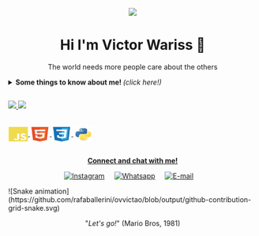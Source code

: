 <p align="center">
  <img src="https://media.giphy.com/media/QTfbmaD7JZqHpmVtvT/giphy.gif" width="30%">
  <h1 align ="center">Hi I'm Victor Wariss 👋</h1>
</p>
<p align="center"> 
   The world needs more people care about the others
</p>

<details>
  <summary> <b> Some things to know about me! </b> <i>(click here!)</i> </summary>
  <br>
  <p>
    <ul>
      <li> 🧑🏽 20 years and counting... </li>
      <li> 🏠 I live in Rio de Janeiro, Brazil </li>
      <li> 📓 Code student </li>
      <li> ☁️ My dream is working at/with Riot games (Yes, I love League of Legends) </li>
      <li> 🏅 I'm a huge sportfan and ex athlete </li>
      <li> 🏆 E-sports are sport too!!!! </li>
    </ul>
  </p>
 
 ## Languages and Tools
  <p align="center">
    <img src="https://github.com/Quadrified/Quadrified/blob/master/assets/svg/dev/languages/js.svg" alt="js" style="vertical-align:top; margin:4px">
    <img src="https://github.com/Quadrified/Quadrified/blob/master/assets/svg/dev/tools/visualstudio_code.svg" alt="vscode" style="vertical-align:top; margin:4px">
    <img src="https://github.com/Quadrified/Quadrified/blob/master/assets/svg/dev/tools/powershell.svg" alt="powershell" style="vertical-align:top; margin:4px">
  </p>
 
 
 ## I'm currently...
  - 🌐  Working to be a Web developer
  - 🗒️  Learning HTML, CSS, JavaScript and Python
  - 🏋🏻‍♂️  Working to turn the Future Victor better than me
 
 

</details>

##

<div>
  <a href="https://github.com/ovvictao">
  <img height="170em" src="https://github-readme-stats.vercel.app/api?username=ovvictao&show_icons=true&theme=dracula&include_all_commits=true&count_private=true"/>
  <img height="170em" src="https://github-readme-stats.vercel.app/api/top-langs/?username=ovvictao&layout=compact&langs_count=7&theme=dracula"/>
</div>
<br>

<div style="display: inline_block"><br>
  <img align="center" alt="Ovv-Js" height="30" width="40" src="https://raw.githubusercontent.com/devicons/devicon/master/icons/javascript/javascript-plain.svg">
  <img align="center" alt="Ovv-HTML" height="30" width="40" src="https://raw.githubusercontent.com/devicons/devicon/master/icons/html5/html5-original.svg">
  <img align="center" alt="Ovv-CSS" height="30" width="40" src="https://raw.githubusercontent.com/devicons/devicon/master/icons/css3/css3-original.svg">
  <img align="center" alt="Ovv-Python" height="30" width="40" src="https://raw.githubusercontent.com/devicons/devicon/master/icons/python/python-original.svg">
</div>
  
##
  
<div>
  <p align="center">
    <strong>Connect and chat with me!</strong>
  </p>
  <p align="center">
    <a href="https://www.instagram.com/victor_wariss/"><img src="https://github.com/Quadrified/Quadrified/blob/master/assets/social_media_svgs/instagram-round.svg" width="60px" alt="Instagram"></a> &nbsp; &nbsp;
    <a href="https://api.whatsapp.com/send?phone=+5521999271654"><img src="https://github.com/Quadrified/Quadrified/blob/master/assets/social_media_svgs/whatsapp-round.svg" width="60px" alt="Whatsapp"></a> &nbsp; &nbsp;
    <a href="mailto:victor.wariss@outlook.com"><img src="https://link.springer.com/springerlink-static/images/svg/email.svg" width="60px" alt="E-mail"></a> &nbsp; &nbsp;
  </p>
</div>
 
<div>
  ![Snake animation](https://github.com/rafaballerini/ovvictao/blob/output/github-contribution-grid-snake.svg)
  
</div>
  
<p align="center">
   "<i>Let's go!</i>" (Mario Bros, 1981)
 </p>

